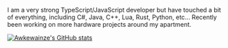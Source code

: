 I am a very strong TypeScript/JavaScript developer but have touched a bit of everything, including C#, Java, C++, Lua, Rust, Python, etc...
Recently been working on more hardware projects around my apartment.

[![Awkewainze's GitHub stats](https://github-readme-stats.vercel.app/api?username=awkewainze&theme=outrun)](https://github.com/anuraghazra/github-readme-stats)

<!--
**Awkewainze/Awkewainze** is a ✨ _special_ ✨ repository because its `README.md` (this file) appears on your GitHub profile.

Here are some ideas to get you started:

- 🔭 I’m currently working on ...
- 🌱 I’m currently learning ...
- 👯 I’m looking to collaborate on ...
- 🤔 I’m looking for help with ...
- 💬 Ask me about ...
- 📫 How to reach me: ...
- 😄 Pronouns: ...
- ⚡ Fun fact: ...
-->
